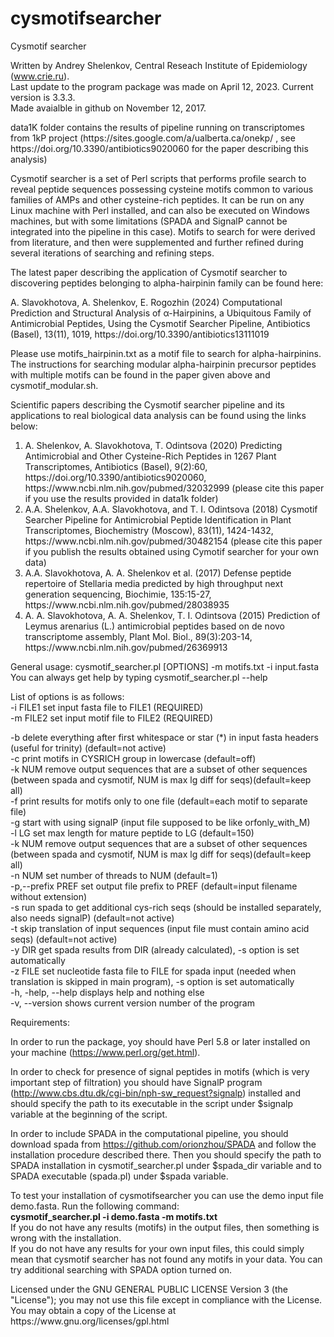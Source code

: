 # cysmotifsearcher
Cysmotif searcher

Written by Andrey Shelenkov, Central Reseach Institute of Epidemiology (www.crie.ru).<br>
Last update to the program package was made on April 12, 2023. Current version is 3.3.3.<br>Made avaialble in github on November 12, 2017.
<p>
 data1K folder contains the results of pipeline running on transcriptomes from 1kP project (https://sites.google.com/a/ualberta.ca/onekp/ , see https://doi.org/10.3390/antibiotics9020060 for the paper describing this analysis)
<p>
Cysmotif searcher is a set of Perl scripts that performs profile search to reveal peptide sequences possessing cysteine motifs common to various families of AMPs and other cysteine-rich peptides. It can be run on any Linux machine with Perl installed, and can also be executed on Windows machines, but with some limitations (SPADA and SignalP cannot be integrated into the pipeline in this case). Motifs to search for were derived from literature, and then were supplemented and further refined during several iterations of searching and refining steps.
<p>
 <p>
 The latest paper describing the application of Cysmotif searcher to discovering peptides belonging to alpha-hairpinin family can be found here:
 </p>
 <p>
  A. Slavokhotova, A. Shelenkov, E. Rogozhin (2024) Computational Prediction and Structural Analysis of α-Hairpinins, a Ubiquitous Family of Antimicrobial Peptides, Using the Cysmotif Searcher Pipeline, Antibiotics (Basel), 13(11), 1019, https://doi.org/10.3390/antibiotics13111019
 <p>
  Please use motifs_hairpinin.txt as a motif file to search for alpha-hairpinins. The instructions for searching modular alpha-hairpinin precursor peptides with multiple motifs can be found in the paper given above and cysmotif_modular.sh.
 </p>
Scientific papers describing the Cysmotif searcher pipeline and its applications to real biological data analysis can be found using the links below:<br>
 <ol><li>A. Shelenkov, A. Slavokhotova, T. Odintsova (2020) Predicting Antimicrobial and Other Cysteine-Rich Peptides in 1267 Plant Transcriptomes, Antibiotics (Basel), 9(2):60, https://doi.org/10.3390/antibiotics9020060, https://www.ncbi.nlm.nih.gov/pubmed/32032999 (please cite this paper if you use the results provided in data1k folder)</li>
 <li>A.A. Shelenkov, A.A. Slavokhotova, and T. I. Odintsova (2018) Cysmotif Searcher Pipeline for Antimicrobial Peptide Identification in Plant Transcriptomes, Biochemistry (Moscow), 83(11), 1424-1432, https://www.ncbi.nlm.nih.gov/pubmed/30482154 (please cite this paper if you publish the results obtained using Cymotif searcher for your own data)</li>
 <li>A.A. Slavokhotova, A. A. Shelenkov et al. (2017) Defense peptide repertoire of Stellaria media predicted by high throughput next generation sequencing, Biochimie, 135:15-27, https://www.ncbi.nlm.nih.gov/pubmed/28038935 </li>
 <li>A. A. Slavokhotova, A. A. Shelenkov, T. I. Odintsova (2015) Prediction of Leymus arenarius (L.) antimicrobial peptides based on de novo transcriptome assembly, Plant Mol. Biol., 89(3):203-14, https://www.ncbi.nlm.nih.gov/pubmed/26369913</li></ol><p><p>

General usage: cysmotif_searcher.pl [OPTIONS] -m motifs.txt -i input.fasta<br>
You can always get help by typing cysmotif_searcher.pl --help<p>

List of options is as follows:<br>
-i FILE1                set input fasta file to FILE1 (REQUIRED)<br>
-m FILE2                set input motif file to FILE2 (REQUIRED)<p>

-b                      delete everything after first whitespace or star (*) in input fasta headers (useful for trinity)    (default=not active)<br>
-c                      print motifs in CYSRICH group in lowercase (default=off)<br>
-k NUM                  remove output sequences that are a subset of other sequences (between spada and cysmotif, NUM is max lg diff for seqs)(default=keep all)<br>
-f                      print results for motifs only to one file (default=each motif to separate file)<br>
-g                      start with using signalP (input file supposed to be like orfonly_with_M)<br>
-l LG                   set max length for mature peptide to LG (default=150)<br>
-k NUM                  remove output sequences that are a subset of other sequences (between spada and cysmotif, NUM is max lg diff for seqs)(default=keep all)<br>
-n NUM                  set number of threads to NUM (default=1)<br>
-p,--prefix PREF        set output file prefix to PREF (default=input filename without extension)<br>
-s                      run spada to get additional cys-rich seqs (should be installed separately, also needs signalP) (default=not active)<br>
-t                      skip translation of input sequences (input file must contain amino acid seqs) (default=not active)<br>
-y DIR                  get spada results from DIR (already calculated), -s option is set automatically<br>
-z FILE                 set nucleotide fasta file to FILE for spada input (needed when translation is skipped in main program), -s option is set automatically<br>
-h, -help, --help        displays help and nothing else<br>
-v, --version            shows current version number of the program<br>
<p>
Requirements:

In order to run the package, yoy should have Perl 5.8 or later installed on your machine (https://www.perl.org/get.html).

In order to check for presence of signal peptides in motifs (which is very important step of filtration) you should have SignalP program (http://www.cbs.dtu.dk/cgi-bin/nph-sw_request?signalp) installed and should specify the path to its executable in the script under $signalp variable at the beginning of the script.

In order to include SPADA in the computational pipeline, you should download spada from https://github.com/orionzhou/SPADA and follow the installation procedure described there. Then you should specify the path to SPADA installation in cysmotif_searcher.pl under $spada_dir variable and to SPADA executable (spada.pl) under $spada variable.
<p>
 To test your installation of cysmotifsearcher you can use the demo input file demo.fasta. Run the following command:
 <br>
 <b>cysmotif_searcher.pl -i demo.fasta -m motifs.txt</b>
 <br>
 If you do not have any results (motifs) in the output files, then something is wrong with the installation.<br> If you do not have any results for your own input files, this could simply mean that cysmotif searcher has not found any motifs in your data. You can try additional searching with SPADA option turned on.
 <p>
 Licensed under the GNU GENERAL PUBLIC LICENSE Version 3 (the "License");
 you may not use this file except in compliance with the License. You may obtain a copy of the License at https://www.gnu.org/licenses/gpl.html
